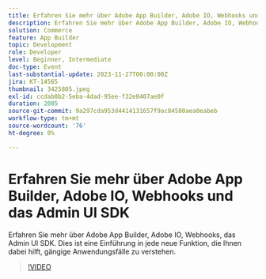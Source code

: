 ```yaml
---
title: Erfahren Sie mehr über Adobe App Builder, Adobe IO, Webhooks und das Admin UI SDK
description: Erfahren Sie mehr über Adobe App Builder, Adobe IO, Webhooks, das Admin UI SDK.  Dies ist eine Einführung in jede neue Funktion, die Ihnen dabei hilft, gängige Anwendungsfälle zu verstehen.
solution: Commerce
feature: App Builder
topic: Development
role: Developer
level: Beginner, Intermediate
doc-type: Event
last-substantial-update: 2023-11-27T00:00:00Z
jira: KT-14565
thumbnail: 3425805.jpeg
exl-id: ccdab0b2-5eba-4dad-95ee-f32e8407ae0f
duration: 2085
source-git-commit: 9a297cda953d4414131657f9ac84580aea0eabeb
workflow-type: tm+mt
source-wordcount: '76'
ht-degree: 0%

---
```


# Erfahren Sie mehr über Adobe App Builder, Adobe IO, Webhooks und das Admin UI SDK

Erfahren Sie mehr über Adobe App Builder, Adobe IO, Webhooks, das Admin UI SDK.  Dies ist eine Einführung in jede neue Funktion, die Ihnen dabei hilft, gängige Anwendungsfälle zu verstehen.

>[!VIDEO](https://video.tv.adobe.com/v/3425805/?learn=on)

